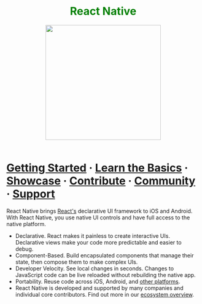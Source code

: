 <h1 style="color: green" align="center"> React Native </h1>

<div align="center">
<img src="https://user-images.githubusercontent.com/69941946/187031363-11c6c533-bdb0-4adc-984c-2069baa50fdc.png" width="300px"></img>
</div>
<br>

# [Getting Started](https://reactnative.dev/docs/getting-started) · [Learn the Basics](https://reactnative.dev/docs/tutorial) · [Showcase](https://reactnative.dev/contributing/overview) · [Contribute](https://reactnative.dev/contributing/overview) · [Community](https://reactnative.dev/help) · [Support](https://github.com/facebook/react-native/blob/HEAD/.github/SUPPORT.md)


React Native brings [React's](https://reactnative.dev/) declarative UI framework to iOS and Android. With React Native, you use native UI controls and have full access to the native platform.

- Declarative. React makes it painless to create interactive UIs. Declarative views make your code more predictable and easier to debug.
- Component-Based. Build encapsulated components that manage their state, then compose them to make complex UIs.
- Developer Velocity. See local changes in seconds. Changes to JavaScript code can be live reloaded without rebuilding the native app.
- Portability. Reuse code across iOS, Android, and [other platforms](https://reactnative.dev/docs/out-of-tree-platforms).
- React Native is developed and supported by many companies and individual core contributors. Find out more in our [ecosystem overview](https://github.com/facebook/react-native/blob/HEAD/ECOSYSTEM.md).



